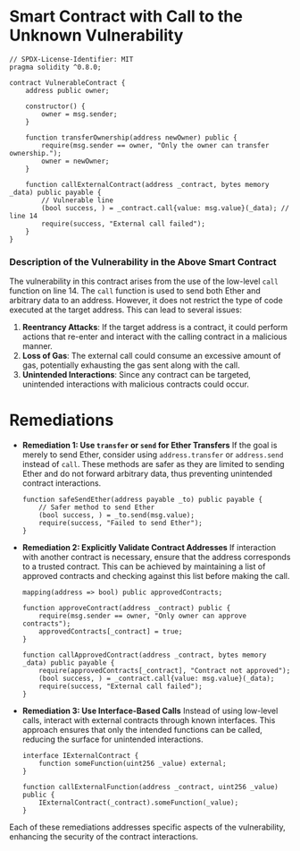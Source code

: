 # Smart Contract with Call to the Unknown Vulnerability

```solidity
// SPDX-License-Identifier: MIT
pragma solidity ^0.8.0;

contract VulnerableContract {
    address public owner;

    constructor() {
        owner = msg.sender;
    }

    function transferOwnership(address newOwner) public {
        require(msg.sender == owner, "Only the owner can transfer ownership.");
        owner = newOwner;
    }

    function callExternalContract(address _contract, bytes memory _data) public payable {
        // Vulnerable line
        (bool success, ) = _contract.call{value: msg.value}(_data); // line 14
        require(success, "External call failed");
    }
}
```

### Description of the Vulnerability in the Above Smart Contract

The vulnerability in this contract arises from the use of the low-level `call` function on line 14. The `call` function is used to send both Ether and arbitrary data to an address. However, it does not restrict the type of code executed at the target address. This can lead to several issues:

1. **Reentrancy Attacks**: If the target address is a contract, it could perform actions that re-enter and interact with the calling contract in a malicious manner.
2. **Loss of Gas**: The external call could consume an excessive amount of gas, potentially exhausting the gas sent along with the call.
3. **Unintended Interactions**: Since any contract can be targeted, unintended interactions with malicious contracts could occur.

# Remediations

- **Remediation 1: Use `transfer` or `send` for Ether Transfers**
  If the goal is merely to send Ether, consider using `address.transfer` or `address.send` instead of `call`. These methods are safer as they are limited to sending Ether and do not forward arbitrary data, thus preventing unintended contract interactions.

  ```solidity
  function safeSendEther(address payable _to) public payable {
      // Safer method to send Ether
      (bool success, ) = _to.send(msg.value);
      require(success, "Failed to send Ether");
  }
  ```

- **Remediation 2: Explicitly Validate Contract Addresses**
  If interaction with another contract is necessary, ensure that the address corresponds to a trusted contract. This can be achieved by maintaining a list of approved contracts and checking against this list before making the call.

  ```solidity
  mapping(address => bool) public approvedContracts;

  function approveContract(address _contract) public {
      require(msg.sender == owner, "Only owner can approve contracts");
      approvedContracts[_contract] = true;
  }

  function callApprovedContract(address _contract, bytes memory _data) public payable {
      require(approvedContracts[_contract], "Contract not approved");
      (bool success, ) = _contract.call{value: msg.value}(_data);
      require(success, "External call failed");
  }
  ```

- **Remediation 3: Use Interface-Based Calls**
  Instead of using low-level calls, interact with external contracts through known interfaces. This approach ensures that only the intended functions can be called, reducing the surface for unintended interactions.

  ```solidity
  interface IExternalContract {
      function someFunction(uint256 _value) external;
  }

  function callExternalFunction(address _contract, uint256 _value) public {
      IExternalContract(_contract).someFunction(_value);
  }
  ```

Each of these remediations addresses specific aspects of the vulnerability, enhancing the security of the contract interactions.